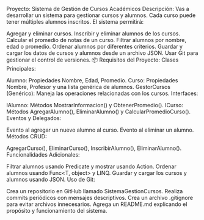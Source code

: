 Proyecto: Sistema de Gestión de Cursos Académicos
Descripción:
Vas a desarrollar un sistema para gestionar cursos y alumnos. Cada curso puede tener múltiples alumnos inscritos. El sistema permitirá:

Agregar y eliminar cursos.
Inscribir y eliminar alumnos de los cursos.
Calcular el promedio de notas de un curso.
Filtrar alumnos por nombre, edad o promedio.
Ordenar alumnos por diferentes criterios.
Guardar y cargar los datos de cursos y alumnos desde un archivo JSON.
Usar Git para gestionar el control de versiones.
📦 Requisitos del Proyecto:
Clases Principales:

Alumno: Propiedades Nombre, Edad, Promedio.
Curso: Propiedades Nombre, Profesor y una lista genérica de alumnos.
GestorCursos<T> (Genérico): Maneja las operaciones relacionadas con los cursos.
Interfaces:

IAlumno: Métodos MostrarInformacion() y ObtenerPromedio().
ICurso: Métodos AgregarAlumno(), EliminarAlumno() y CalcularPromedioCurso().
Eventos y Delegados:

Evento al agregar un nuevo alumno al curso.
Evento al eliminar un alumno.
Métodos CRUD:

AgregarCurso(), EliminarCurso(), InscribirAlumno(), EliminarAlumno().
Funcionalidades Adicionales:

Filtrar alumnos usando Predicate<T> y mostrar usando Action<T>.
Ordenar alumnos usando Func<T, object> y LINQ.
Guardar y cargar los cursos y alumnos usando JSON.
Uso de Git:

Crea un repositorio en GitHub llamado SistemaGestionCursos.
Realiza commits periódicos con mensajes descriptivos.
Crea un archivo .gitignore para evitar archivos innecesarios.
Agrega un README.md explicando el propósito y funcionamiento del sistema.
